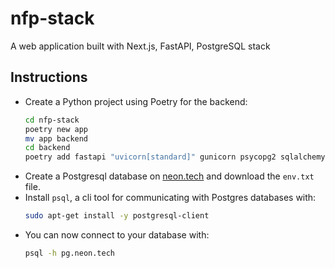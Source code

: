 # nfp-stack
A web application built with Next.js, FastAPI, PostgreSQL stack

## Instructions

- Create a Python project using Poetry for the backend:
  ```bash
  cd nfp-stack
  poetry new app
  mv app backend
  cd backend
  poetry add fastapi "uvicorn[standard]" gunicorn psycopg2 sqlalchemy alembic "databases[postgresql]" python-dotenv
  ```
- Create a Postgresql database on [neon.tech](https://neon.tech/) and download the `env.txt` file.
- Install `psql`, a cli tool for communicating with Postgres databases with:
  ```bash
  sudo apt-get install -y postgresql-client
  ```
- You can now connect to your database with:
  ```bash
  psql -h pg.neon.tech
  ```
